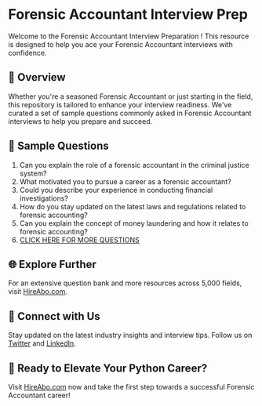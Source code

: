 # Forensic Accountant Interview Prep

Welcome to the Forensic Accountant Interview Preparation ! This resource is designed to help you ace your Forensic Accountant interviews with confidence.

## 🚀 Overview

Whether you're a seasoned Forensic Accountant or just starting in the field, this repository is tailored to enhance your interview readiness. We've curated a set of sample questions commonly asked in Forensic Accountant interviews to help you prepare and succeed.

## 📝 Sample Questions

1. Can you explain the role of a forensic accountant in the criminal justice system?
2. What motivated you to pursue a career as a forensic accountant?
3. Could you describe your experience in conducting financial investigations?
4. How do you stay updated on the latest laws and regulations related to forensic accounting?
5. Can you explain the concept of money laundering and how it relates to forensic accounting?
6. [CLICK HERE FOR MORE QUESTIONS](https://hireabo.com/job/9_4_26/Forensic%20Accountant)

## 🌐 Explore Further

For an extensive question bank and more resources across 5,000 fields, visit [HireAbo.com](https://www.hireabo.com).

## 📱 Connect with Us

Stay updated on the latest industry insights and interview tips. Follow us on [Twitter](https://twitter.com/hireabo) and [LinkedIn](https://www.linkedin.com/in/hire-abo-3609972a8/).

## 🚀 Ready to Elevate Your Python Career?

Visit [HireAbo.com](https://www.hireabo.com) now and take the first step towards a successful Forensic Accountant career!